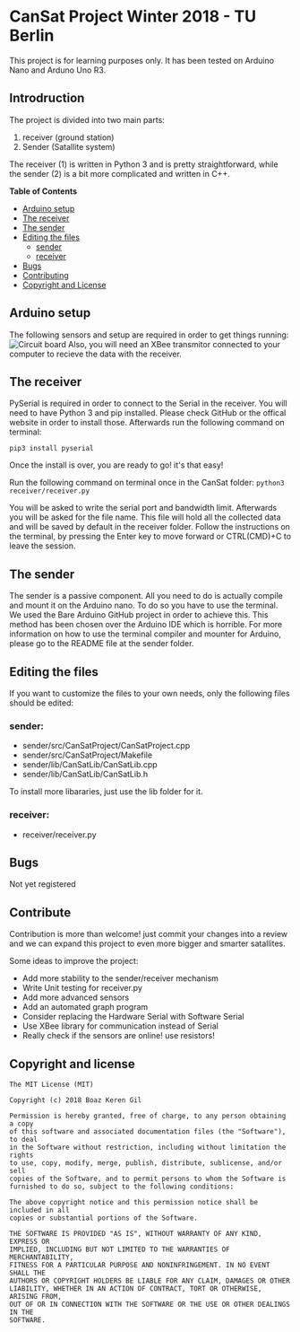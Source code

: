 # CanSat Project Winter 2018 - TU Berlin 
This project is for learning purposes only. It has been tested on Arduino Nano and Arduno Uno R3.

## Introdruction
The project is divided into two main parts:


1. receiver (ground station)
2. Sender (Satallite system)

The receiver (1) is written in Python 3 and is pretty straightforward, while the sender (2) is a bit more complicated and written in C++.

**Table of Contents**

- [Arduino setup](#arduino-setup)
- [The receiver](#the-receiver)
- [The sender](#the-sender)
- [Editing the files](#editing-the-files)
  - [sender](#sender)
  - [receiver](#receiver)
- [Bugs](#bugs)
- [Contributing](#contributing)
- [Copyright and License](#copyright-and-license)


## Arduino setup
The following sensors and setup are required in order to get things running:
![Circuit board](http://i63.tinypic.com/vzvtcy.jpg)
Also, you will need an XBee transmitor connected to your computer to recieve the data with the receiver.

## The receiver
PySerial is required in order to connect to the Serial in the receiver. You will need to have Python 3 and pip installed. Please check GitHub or the offical website in order to install those. Afterwards run the following command on terminal:

`pip3 install pyserial`

Once the install is over, you are ready to go! it's that easy!

Run the following command on terminal once in the CanSat folder:
`python3 receiver/receiver.py`

You will be asked to write the serial port and bandwidth limit. Afterwards you will be asked for the file name. This file will hold all the collected data 
and will be saved by default in the receiver folder.
Follow the instructions on the terminal, by pressing the Enter key to move forward or CTRL(CMD)+C to leave the session.

## The sender

The sender is a passive component. All you need to do is actually compile and mount it on the Arduino nano. To do so you have to use the terminal. We used the Bare Arduino GitHub project in order to achieve this. This method has been chosen over the Arduino IDE which is horrible. For more information on how to use the terminal compiler and mounter for Arduino, please go to the README file at the sender folder.

## Editing the files

If you want to customize the files to your own needs, only the following files should be edited:
### sender:
* sender/src/CanSatProject/CanSatProject.cpp
* sender/src/CanSatProject/Makefile
* sender/lib/CanSatLib/CanSatLib.cpp
* sender/lib/CanSatLib/CanSatLib.h

To install more libararies, just use the lib folder for it.
### receiver:
* receiver/receiver.py

## Bugs
Not yet registered

## Contribute
Contribution is more than welcome! just commit your changes into a review and we can expand this project to even more bigger and smarter satallites.

Some ideas to improve the project:
* Add more stability to the sender/receiver mechanism 
* Write Unit testing for receiver.py
* Add more advanced sensors
* Add an automated graph program
* Consider replacing the Hardware Serial with Software Serial
* Use XBee library for communication instead of Serial
* Really check if the sensors are online! use resistors!

## Copyright and license


    The MIT License (MIT)

    Copyright (c) 2018 Boaz Keren Gil

    Permission is hereby granted, free of charge, to any person obtaining a copy
    of this software and associated documentation files (the "Software"), to deal
    in the Software without restriction, including without limitation the rights
    to use, copy, modify, merge, publish, distribute, sublicense, and/or sell
    copies of the Software, and to permit persons to whom the Software is
    furnished to do so, subject to the following conditions:

    The above copyright notice and this permission notice shall be included in all
    copies or substantial portions of the Software.

    THE SOFTWARE IS PROVIDED "AS IS", WITHOUT WARRANTY OF ANY KIND, EXPRESS OR
    IMPLIED, INCLUDING BUT NOT LIMITED TO THE WARRANTIES OF MERCHANTABILITY,
    FITNESS FOR A PARTICULAR PURPOSE AND NONINFRINGEMENT. IN NO EVENT SHALL THE
    AUTHORS OR COPYRIGHT HOLDERS BE LIABLE FOR ANY CLAIM, DAMAGES OR OTHER
    LIABILITY, WHETHER IN AN ACTION OF CONTRACT, TORT OR OTHERWISE, ARISING FROM,
    OUT OF OR IN CONNECTION WITH THE SOFTWARE OR THE USE OR OTHER DEALINGS IN THE
    SOFTWARE.


